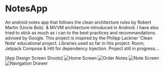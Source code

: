 # NotesApp
An android notes app that follows the clean architecture rules by Robert Martin (Uncle Bob)  & MVVM architecture introduced in Android. I have also tried to stick as much as i can to the best practices and recommandations advised by Google. 
This project is inspired by the Philipp Lackner 'Clean Note' educational project.
Libraries used so far in htis project: 
Room, Jetpack Compose & Hilt for dependency Injection.
Project still in progress...


[App Design Screen Shoots]
![Home Screen](https://user-images.githubusercontent.com/105993884/223729573-0a8f017d-2e81-42a7-a28e-8b09e320f046.png)
![Order Notes](https://user-images.githubusercontent.com/105993884/223729928-8af0aa18-dabf-4024-96d3-b947bdc00b6f.png)
![Note Screen](https://user-images.githubusercontent.com/105993884/223730000-c2012b79-3a83-4808-b8e4-8dd8b09d4bfd.png)
![Navigation Drawer](https://user-images.githubusercontent.com/105993884/223730036-240bd03e-5954-4a79-8958-e10d185b95bd.png)

